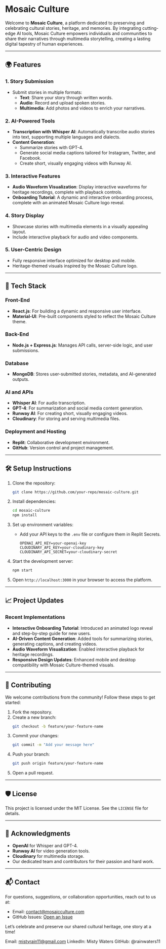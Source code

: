 # Mosaic Culture

Welcome to **Mosaic Culture**, a platform dedicated to preserving and celebrating cultural stories, heritage, and memories. By integrating cutting-edge AI tools, Mosaic Culture empowers individuals and communities to share their narratives through multimedia storytelling, creating a lasting digital tapestry of human experiences.

---

## 🌍 **Features**

### **1. Story Submission**
- Submit stories in multiple formats:
  - **Text**: Share your story through written words.
  - **Audio**: Record and upload spoken stories.
  - **Multimedia**: Add photos and videos to enrich your narratives.

### **2. AI-Powered Tools**
- **Transcription with Whisper AI**: Automatically transcribe audio stories into text, supporting multiple languages and dialects.
- **Content Generation**:
  - Summarize stories with GPT-4.
  - Generate social media captions tailored for Instagram, Twitter, and Facebook.
  - Create short, visually engaging videos with Runway AI.

### **3. Interactive Features**
- **Audio Waveform Visualization**: Display interactive waveforms for heritage recordings, complete with playback controls.
- **Onboarding Tutorial**: A dynamic and interactive onboarding process, complete with an animated Mosaic Culture logo reveal.

### **4. Story Display**
- Showcase stories with multimedia elements in a visually appealing layout.
- Include interactive playback for audio and video components.

### **5. User-Centric Design**
- Fully responsive interface optimized for desktop and mobile.
- Heritage-themed visuals inspired by the Mosaic Culture logo.

---

## 🔧 **Tech Stack**

### **Front-End**
- **React.js**: For building a dynamic and responsive user interface.
- **Material-UI**: Pre-built components styled to reflect the Mosaic Culture theme.

### **Back-End**
- **Node.js + Express.js**: Manages API calls, server-side logic, and user submissions.

### **Database**
- **MongoDB**: Stores user-submitted stories, metadata, and AI-generated outputs.

### **AI and APIs**
- **Whisper AI**: For audio transcription.
- **GPT-4**: For summarization and social media content generation.
- **Runway AI**: For creating short, visually engaging videos.
- **Cloudinary**: For storing and serving multimedia files.

### **Deployment and Hosting**
- **Replit**: Collaborative development environment.
- **GitHub**: Version control and project management.

---

## 🛠️ **Setup Instructions**

1. Clone the repository:
   ```bash
   git clone https://github.com/your-repo/mosaic-culture.git
   ```

2. Install dependencies:
   ```bash
   cd mosaic-culture
   npm install
   ```

3. Set up environment variables:
   - Add your API keys to the `.env` file or configure them in Replit Secrets.
     ```env
     OPENAI_API_KEY=your-openai-key
     CLOUDINARY_API_KEY=your-cloudinary-key
     CLOUDINARY_API_SECRET=your-cloudinary-secret
     ```

4. Start the development server:
   ```bash
   npm start
   ```

5. Open `http://localhost:3000` in your browser to access the platform.

---

## 📈 **Project Updates**

### **Recent Implementations**
- **Interactive Onboarding Tutorial**: Introduced an animated logo reveal and step-by-step guide for new users.
- **AI-Driven Content Generation**: Added tools for summarizing stories, generating captions, and creating videos.
- **Audio Waveform Visualization**: Enabled interactive playback for heritage recordings.
- **Responsive Design Updates**: Enhanced mobile and desktop compatibility with Mosaic Culture-themed visuals.

---

## 🤝 **Contributing**
We welcome contributions from the community! Follow these steps to get started:
1. Fork the repository.
2. Create a new branch:
   ```bash
   git checkout -b feature/your-feature-name
   ```
3. Commit your changes:
   ```bash
   git commit -m "Add your message here"
   ```
4. Push your branch:
   ```bash
   git push origin feature/your-feature-name
   ```
5. Open a pull request.

---

## 🛡️ **License**
This project is licensed under the MIT License. See the `LICENSE` file for details.

---

## 🌟 **Acknowledgments**
- **OpenAI** for Whisper and GPT-4.
- **Runway AI** for video generation tools.
- **Cloudinary** for multimedia storage.
- Our dedicated team and contributors for their passion and hard work.

---

## 📬 **Contact**
For questions, suggestions, or collaboration opportunities, reach out to us at:
- Email: contact@mosaicculture.com
- GitHub Issues: [Open an Issue](https://github.com/your-repo/mosaic-culture/issues)

Let’s celebrate and preserve our shared cultural heritage, one story at a time!


Email: mistyrain11@gmail.com
LinkedIn: Misty Waters
GitHub: @rainwaters11

